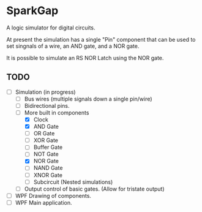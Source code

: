 # SparkGap

A logic simulator for digital circuits.

At present the simulation has a single "Pin" component that can be used to set singnals of a wire, an AND gate, and a NOR gate.

It is possible to simulate an RS NOR Latch using the NOR gate.

## TODO
- [ ] Simulation (in progress)
	- [ ] Bus wires (multiple signals down a single pin/wire)
	- [ ] Bidirectional pins.
	- [ ] More built in components
		- [X] Clock
		- [X] AND Gate
		- [ ] OR Gate
		- [ ] XOR Gate
		- [ ] Buffer Gate
		- [ ] NOT Gate
		- [X] NOR Gate
		- [ ] NAND Gate
		- [ ] XNOR Gate
		- [ ] Subcircuit (Nested simulations)
	- [ ] Output control of basic gates.  (Allow for tristate output)
- [ ] WPF Drawing of components.
- [ ] WPF Main application.
